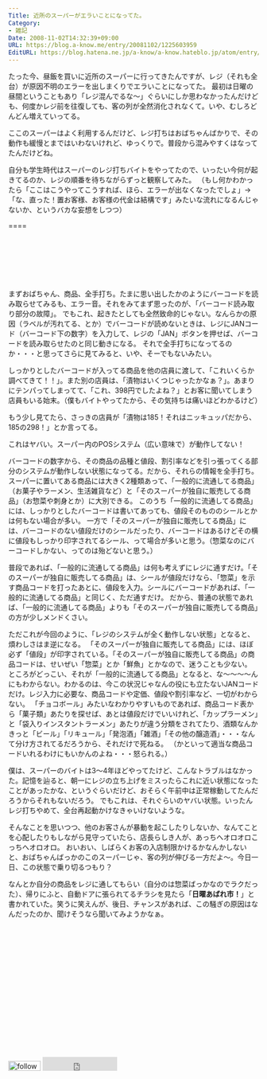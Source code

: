 ```yaml
---
Title: 近所のスーパーがエラいことになってた。
Category:
- 雑記
Date: 2008-11-02T14:32:39+09:00
URL: https://blog.a-know.me/entry/20081102/1225603959
EditURL: https://blog.hatena.ne.jp/a-know/a-know.hateblo.jp/atom/entry/12921228815727980178
---
```


たった今、昼飯を買いに近所のスーパーに行ってきたんですが、レジ（それも全台）が原因不明のエラーを出しまくりでエラいことになってた。
最初は日曜の昼間ということもあり「レジ混んでるな〜」ぐらいにしか思わなかったんだけども、何度かレジ前を往復しても、客の列が全然消化されなくて。いや、むしろどんどん増えていってる。

ここのスーパーはよく利用するんだけど、レジ打ちはおばちゃんばかりで、その動作も緩慢とまではいわないけれど、ゆっくりで。普段から混みやすくはなってたんだけどね。

自分も学生時代はスーパーのレジ打ちバイトをやってたので、いったい今何が起きてるのか、レジの順番を待ちながらずっと観察してみた。
（もし何かわかったら「ここはこうやってこうすれば、ほら、エラーが出なくなったでしょ」→「な、直った！置お客様、お客様の代金は結構です」みたいな流れになるんじゃないか、というバカな妄想をしつつ）

====

<script async src="//pagead2.googlesyndication.com/pagead/js/adsbygoogle.js"></script>
<!-- article-top -->
<ins class="adsbygoogle"
     style="display:inline-block;width:728px;height:90px"
     data-ad-client="ca-pub-3463034538369189"
     data-ad-slot="8367620130"></ins>
<script>
(adsbygoogle = window.adsbygoogle || []).push({});
</script>


まずおばちゃん、商品、全手打ち。たまに思い出したかのようにバーコードを読み取らせてみるも、エラー音。それをみてまず思ったのが、「バーコード読み取り部分の故障」。
でもこれ、起きたとしても全然致命的じゃない。なんらかの原因（ラベルが汚れてる、とか）でバーコードが読めないときは、レジにJANコード（バーコード下の数字）を入力して、レジの「JAN」ボタンを押せば、バーコードを読み取らせたのと同じ動きになる。
それで全手打ちになってるのか・・・と思ってさらに見てみると、いや、そーでもないみたい。

しっかりとしたバーコードが入ってる商品を他の店員に渡して、「これいくらか調べてきて！！」。また別の店員は、「漬物はいくつじゃったかなぁ？」。あまりにテンパってしまってて、「これ、398円でしたよね？」とお客に聞いてしまう店員もいる始末。（僕もバイトやってたから、その気持ちは痛いほどわかるけど）

もう少し見てたら、さっきの店員が「漬物は185！それはニッキュッパだから、185の298！」とか言ってる。


これはヤバい。スーパー内のPOSシステム（広い意味で）が動作してない！


バーコードの数字から、その商品の品種と値段、割引率などを引っ張ってくる部分のシステムが動作しない状態になってる。だから、それらの情報を全手打ち。
スーパーに置いてある商品には大きく2種類あって、「一般的に流通してる商品」（お菓子やラーメン、生活雑貨など）と「そのスーパーが独自に販売してる商品」（お惣菜や刺身とか）に大別できる。
このうち「一般的に流通してる商品」には、しっかりとしたバーコードは書いてあっても、値段そのもののシールとかは何もない場合が多い。
一方で「そのスーパーが独自に販売してる商品」には、バーコードのない値段だけのシールだったり、バーコードはあるけどその横に値段もしっかり印字されてるシール、って場合が多いと思う。（惣菜なのにバーコードしかない、ってのは殆どないと思う。）

普段であれば、「一般的に流通してる商品」は何も考えずにレジに通すだけ。「そのスーパーが独自に販売してる商品」は、シールが値段だけなら、「惣菜」を示す商品コードを打ったあとに、値段を入力。シールにバーコードがあれば、「一般的に流通してる商品」と同じく、ただ通すだけ。
だから、普通の状態であれば、「一般的に流通してる商品」よりも「そのスーパーが独自に販売してる商品」の方が少しメンドくさい。

ただこれが今回のように、「レジのシステムが全く動作しない状態」となると、煩わしさはま逆になる。
「そのスーパーが独自に販売してる商品」には、ほぼ必ず「値段」が印字されている。「そのスーパーが独自に販売してる商品」の商品コードは、せいぜい「惣菜」とか「鮮魚」とかなので、迷うことも少ない。
ところがどっこい、それが「一般的に流通してる商品」となると、な〜〜〜〜んにもわからない。わかるのは、今この状況じゃなんの役にも立たないJANコードだけ。レジ入力に必要な、商品コードや定価、値段や割引率など、一切がわからない。
「チョコボール」みたいなわかりやすいものであれば、商品コード表から「菓子類」あたりを探せば、あとは値段だけでいいけれど、「カップラーメン」と「袋入りインスタントラーメン」あたりが違う分類をされてたり、酒類なんかきっと「ビール」「リキュール」「発泡酒」「雑酒」「その他の醸造酒」・・・なんて分け方されてるだろうから、それだけで死ねる。
（かといって適当な商品コードいれるわけにもいかんのよね・・・怒られる。）

僕は、スーパーのバイトは3〜4年ほどやってたけど、こんなトラブルはなかった。記憶を辿ると、朝一にレジの立ち上げをミスったらこれに近い状態になったことがあったかな、というぐらいだけど、おそらく午前中は正常稼動してたんだろうからそれもないだろう。
でもこれは、それぐらいのヤバい状態。いったんレジ打ちやめて、全台再起動かけなきゃいけないような。

そんなことを思いつつ、他のお客さんが暴動を起こしたりしないか、なんてことを心配したりもしながら見守っていたら、店長らしき人が、あっちへオロオロこっちへオロオロ。
おいおい、しばらくお客の入店制限かけるかなんかしないと、おばちゃんばっかのこのスーパーじゃ、客の列が伸びる一方だよ〜。今日一日、この状態で乗り切るつもり？


なんとか自分の商品をレジに通してもらい（自分のは惣菜ばっかなのでラクだった）、帰りにふと、自動ドアに張られてるチラシを見たら「<span style="font-weight:bold;">日曜あばれ市！</span>」と書かれていた。笑うに笑えんが、後日、チャンスがあれば、この騒ぎの原因はなんだったのか、聞けそうなら聞いてみようかなぁ。


<script async src="//pagead2.googlesyndication.com/pagead/js/adsbygoogle.js"></script>
<!-- article-bottom2 -->
<ins class="adsbygoogle"
     style="display:inline-block;width:300px;height:250px"
     data-ad-client="ca-pub-3463034538369189"
     data-ad-slot="5274552934"></ins>
<script>
(adsbygoogle = window.adsbygoogle || []).push({});
</script>



<div>
<a href='http://cloud.feedly.com/#subscription%2Ffeed%2Fhttp%3A%2F%2Fblog.a-know.me%2Ffeed'  target='blank'><img id='feedlyFollow' src='http://s3.feedly.com/img/follows/feedly-follow-rectangle-volume-small_2x.png' alt='follow us in feedly' width='65' height='20'></a>

<iframe src="http://blog.hatena.ne.jp/a-know/a-know.hateblo.jp/subscribe/iframe" allowtransparency="true" frameborder="0" scrolling="no" width="150" height="28"></iframe>
</div>
